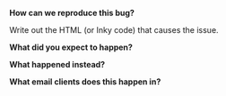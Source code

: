 <!-- Please only file bugs with Foundation on GitHub. If you've got a more general question about how to use Foundation, we can help you on the Foundation Forum: http://get.foundation/forum -->

**How can we reproduce this bug?**

Write out the HTML (or Inky code) that causes the issue.

**What did you expect to happen?**

**What happened instead?**

**What email clients does this happen in?**
